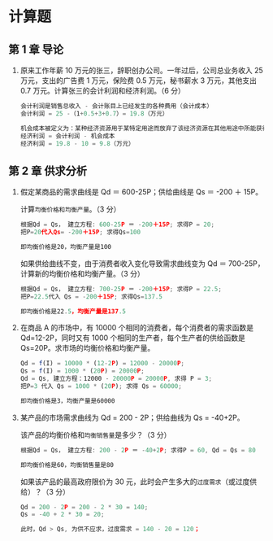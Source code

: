# 计算题

## 第 1 章 导论

1. 原来工作年薪 10 万元的张三，辞职创办公司。一年过后，公司总业务收入 25 万元，支出的广告费 1 万元，保险费 0.5 万元，秘书薪水 3 万元，其他支出 0.7 万元。计算张三的会计利润和经济利润。（6 分）

   ```js
   会计利润是销售总收入 - 会计账目上已经发生的各种费用（会计成本）
   会计利润 = 25 -（1+0.5+3+0.7）= 19.8（万元）

   机会成本被定义为：某种经济资源用于某特定用途而放弃了该经济资源在其他用途中所能获得的最大利益。
   经济利润 = 会计利润 - 机会成本
   经济利润 = 19.8 - 10 = 9.8（万元）
   ```

## 第 2 章 供求分析

1. 假定某商品的需求曲线是 Qd ＝ 600-25P；供给曲线是 Qs ＝ -200 ＋ 15P。

   计算`均衡价格和均衡产量`。（3 分）

   ```js
   根据Qd = Qs， 建立方程: 600-25P ＝ -200＋15P; 求得P = 20;
   把P=20代入Qs= -200＋15P; 求得Qs=100

   即均衡价格是20，均衡产量是100
   ```

   如果供给曲线不变，由于消费者收入变化导致需求曲线变为 Qd ＝ 700-25P，计算新的均衡价格和均衡产量。（3 分）

   ```js
   根据Qd = Qs， 建立方程: 700-25P ＝ -200＋15P; 求得P = 22.5;
   把P=22.5代入 Qs = -200＋15P; 求得Qs=137.5

   即均衡价格是22.5，均衡产量是137.5
   ```

2. 在商品 A 的市场中，有 10000 个相同的消费者，每个消费者的需求函数是 Qd=12-2P，同时又有 1000 个相同的生产者，每个生产者的供给函数是 Qs=20P。求市场的均衡价格和均衡产量。

   ```js
   Qd = f(I) = 10000 * (12-2P) = 12000 - 20000P;
   Qs = f(I) = 1000 * (20P) = 20000P;
   Qd = Qs, 建立方程：12000 - 20000P = 20000P, 求得 P = 3;
   把P=3 代入 Qs = 1000 * (20P); 求得 Qs = 60000;

   即均衡价格是3，均衡产量是60000
   ```

3. 某产品的市场需求曲线为 Qd = 200 - 2P；供给曲线为 Qs = -40+2P。

   该产品的均衡价格和`均衡销售量`是多少？（3 分）

   ```js
   根据Qd = Qs， 建立方程: 200 - 2P ＝ -40+2P; 求得P = 60, Qd = Qs = 80

   即均衡价格是60，均衡销售量是80
   ```

   如果该产品的最高政府限价为 30 元，此时会产生多大的`过度需求`（或过度供给）？（3 分）

   ```js
   Qd = 200 - 2P = 200 - 2 * 30 = 140;
   Qs = -40 + 2 * 30 = 20;

   此时，Qd > Qs, 为供不应求，过度需求 = 140 - 20 = 120；
   ```
